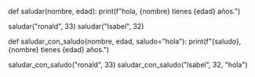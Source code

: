 def saludar(nombre, edad):
    print(f"hola, {nombre} tienes {edad} años.")


saludar("ronald", 33)
saludar("Isabel", 32)


def saludar_con_saludo(nombre, edad, saludo="hola"):
    print(f"{saludo}, {nombre} tienes {edad} años.")


saludar_con_saludo("ronald", 33)
saludar_con_saludo("Isabel", 32, "hola")
